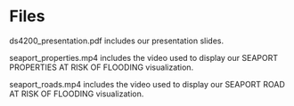 # Files

ds4200_presentation.pdf includes our presentation slides.

seaport_properties.mp4 includes the video used to display our SEAPORT PROPERTIES AT RISK OF FLOODING visualization.

seaport_roads.mp4 includes the video used to display our SEAPORT ROAD AT RISK OF FLOODING visualization.

